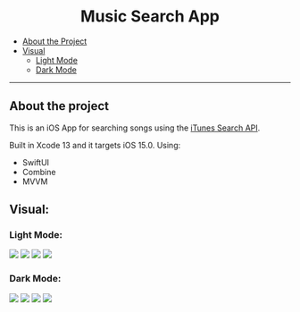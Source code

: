 <!-- TITLE -->
<h1 align="center">Music Search App </h1>

- [About the Project](#about-the-project)  
- [Visual](#visual)
  - [Light Mode](#light-mode)
  - [Dark Mode](#dark-mode)
---

## About the project 

This is an iOS App for searching songs using the [iTunes Search API](https://affiliate.itunes.apple.com/resources/documentation/itunes-store-web-service-search-api/).

Built in Xcode 13 and it targets iOS 15.0.
Using:
- SwiftUI
- Combine
- MVVM

## Visual:
### Light Mode:
<a id="light-mode"></a>
![](Images/AppHomeScreen.png)
![](Images/FavoriteScreen.png)
![](Images/SearchScreen.png)
![](Images/SearchWithFavorites.png)


### Dark Mode:
<a id="dark-mode"></a>
![](Images/DarkMode_AppHomeScreen.png)
![](Images/DarkMode_FavoriteScreen.png)
![](Images/DarkMode_SearchScreen.png)
![](Images/DarkMode_SearchWithFavorites.png)
